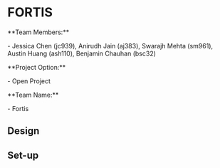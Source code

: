 # FORTIS
<p>**Team Members:**  </p>
- Jessica Chen (jc939), Anirudh Jain (aj383), Swarajh Mehta (sm961), Austin Huang (ash110), Benjamin Chauhan (bsc32)

<p>**Project Option:**  </p>
- Open Project

<p>**Team Name:**  </p>
- Fortis  

## Design

## Set-up
